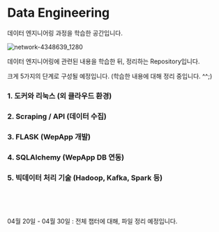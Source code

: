 # Data Engineering

데이터 엔지니어링 과정을 학습한 공간입니다.

![network-4348639_1280](https://user-images.githubusercontent.com/79372217/115179517-733e2a00-a10e-11eb-95c6-646aa9fb93da.png)

데이터 엔지니어링에 관련된 내용을 학습한 뒤, 정리하는 Repository입니다.

크게 5가지의 단계로 구성될 예정입니다. (학습한 내용에 대해 정리 중입니다. ^^;)


### 1. 도커와 리눅스 (외 클라우드 환경)
### 2. Scraping / API (데이터 수집)
### 3. FLASK (WepApp 개발)
### 4. SQLAlchemy (WepApp DB 연동)
### 5. 빅데이터 처리 기술 (Hadoop, Kafka, Spark 등)


&nbsp;

&nbsp;

04월 20일 - 04월 30일 : 전체 챕터에 대해, 파일 정리 예정입니다.
